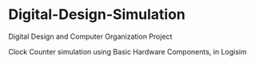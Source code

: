 # Digital-Design-Simulation
Digital Design and Computer Organization Project

Clock Counter simulation using Basic Hardware Components, in Logisim   
